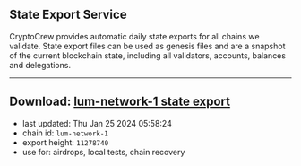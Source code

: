 ## State Export Service
CryptoCrew provides automatic daily state exports for all chains we validate. State export files can be used as genesis files and are a snapshot of the current blockchain state, including all validators, accounts, balances and delegations.

---
**Download: [lum-network-1 state export](https://dl.ccvalidators.com/SERVICE/lumnetwork/lum-network-1_export_11278740.json)**
---

- last updated: Thu Jan 25 2024 05:58:24
- chain id: `lum-network-1`
- export height: `11278740`
- use for: airdrops, local tests, chain recovery
